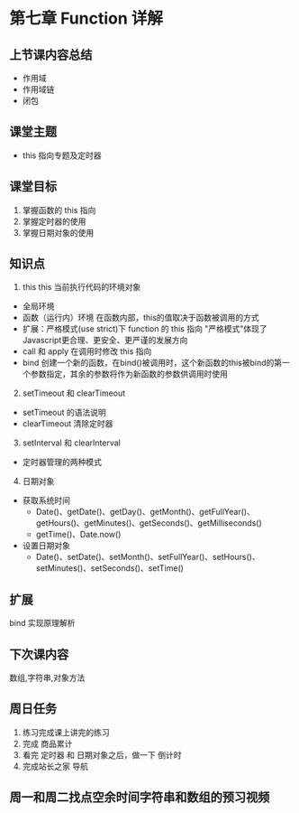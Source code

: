 # 第七章 Function 详解

## 上节课内容总结
- 作用域
- 作用域链
- 闭包

## 课堂主题
- this 指向专题及定时器

## 课堂目标
1. 掌握函数的 this 指向
2. 掌握定时器的使用
3. 掌握日期对象的使用

## 知识点
1. this
this 当前执行代码的环境对象
- 全局环境
- 函数（运行内）环境
  在函数内部，this的值取决于函数被调用的方式
- 扩展：严格模式(use strict)下 function 的 this 指向
  "严格模式"体现了Javascript更合理、更安全、更严谨的发展方向
- call 和 apply
  在调用时修改 this 指向
- bind
  创建一个新的函数，在bind()被调用时，这个新函数的this被bind的第一个参数指定，其余的参数将作为新函数的参数供调用时使用

2. setTimeout 和 clearTimeout
  - setTimeout 的语法说明
  - clearTimeout 清除定时器

3. setInterval 和 clearInterval
  - 定时器管理的两种模式

4. 日期对象
  - 获取系统时间
    - Date()、getDate()、getDay()、getMonth()、getFullYear()、getHours()、getMinutes()、getSeconds()、getMilliseconds()
    - getTime()、Date.now()
  - 设置日期对象
    - Date()、setDate()、setMonth()、setFullYear()、setHours()、setMinutes()、setSeconds()、setTime()  
## 扩展
bind 实现原理解析

## 下次课内容
数组,字符串,对象方法

## 周日任务
1. 练习完成课上讲完的练习
2. 完成 商品累计
3. 看完 定时器 和 日期对象之后，做一下 倒计时
4. 完成站长之家 导航

## 周一和周二找点空余时间字符串和数组的预习视频


